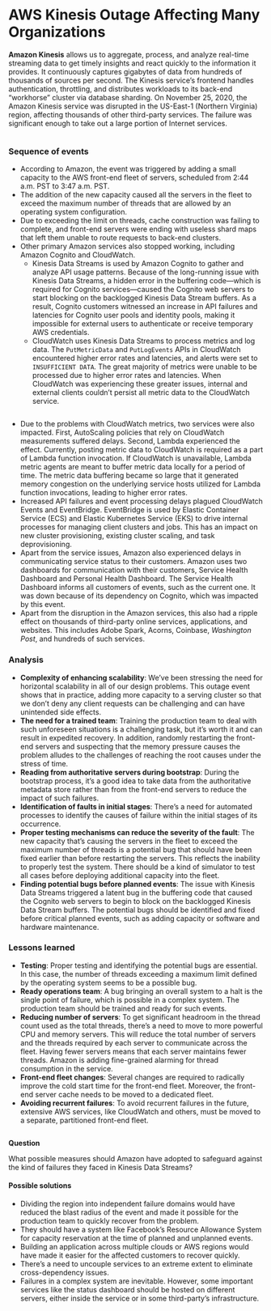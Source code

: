 # AWS Kinesis Outage Affecting Many Organizations

**Amazon Kinesis** allows us to aggregate, process, and analyze real-time streaming data to get timely insights and react quickly to the information it provides. It continuously captures gigabytes of data from hundreds of thousands of sources per second. The Kinesis service’s frontend handles authentication, throttling, and distributes workloads to its back-end “workhorse” cluster via database sharding. On November 25, 2020, the Amazon Kinesis service was disrupted in the US-East-1 (Northern Virginia) region, affecting thousands of other third-party services. The failure was significant enough to take out a large portion of Internet services.

<figure><img src="https://kuweiguge.github.io/Grokking-Modern-System-Design-Interview-Gitbook/assets/Screenshot 2023-09-06 at 2.45.55 AM.png" alt=""><figcaption></figcaption></figure>

### Sequence of events <a href="#sequence-of-events-0" id="sequence-of-events-0"></a>

* According to Amazon, the event was triggered by adding a small capacity to the AWS front-end fleet of servers, scheduled from 2:44 a.m. PST to 3:47 a.m. PST.
* The addition of the new capacity caused all the servers in the fleet to exceed the maximum number of threads that are allowed by an operating system configuration.
* Due to exceeding the limit on threads, cache construction was failing to complete, and front-end servers were ending with useless shard maps that left them unable to route requests to back-end clusters.
* Other primary Amazon services also stopped working, including Amazon Cognito and CloudWatch.
  * Kinesis Data Streams is used by Amazon Cognito to gather and analyze API usage patterns. Because of the long-running issue with Kinesis Data Streams, a hidden error in the buffering code—which is required for Cognito services—caused the Cognito web servers to start blocking on the backlogged Kinesis Data Stream buffers. As a result, Cognito customers witnessed an increase in API failures and latencies for Cognito user pools and identity pools, making it impossible for external users to authenticate or receive temporary AWS credentials.
  * CloudWatch uses Kinesis Data Streams to process metrics and log data. The `PutMetricData` and `PutLogEvents` APIs in CloudWatch encountered higher error rates and latencies, and alerts were set to `INSUFFICIENT DATA`. The great majority of metrics were unable to be processed due to higher error rates and latencies. When CloudWatch was experiencing these greater issues, internal and external clients couldn’t persist all metric data to the CloudWatch service.

<figure><img src="https://kuweiguge.github.io/Grokking-Modern-System-Design-Interview-Gitbook/assets/Screenshot 2023-09-06 at 2.46.11 AM.png" alt=""><figcaption></figcaption></figure>

* Due to the problems with CloudWatch metrics, two services were also impacted. First, AutoScaling policies that rely on CloudWatch measurements suffered delays. Second, Lambda experienced the effect. Currently, posting metric data to CloudWatch is required as a part of Lambda function invocation. If CloudWatch is unavailable, Lambda metric agents are meant to buffer metric data locally for a period of time. The metric data buffering became so large that it generated memory congestion on the underlying service hosts utilized for Lambda function invocations, leading to higher error rates.
* Increased API failures and event processing delays plagued CloudWatch Events and EventBridge. EventBridge is used by Elastic Container Service (ECS) and Elastic Kubernetes Service (EKS) to drive internal processes for managing client clusters and jobs. This has an impact on new cluster provisioning, existing cluster scaling, and task deprovisioning.​​
* Apart from the service issues, Amazon also experienced delays in communicating service status to their customers. Amazon uses two dashboards for communication with their customers, Service Health Dashboard and Personal Health Dashboard. The Service Health Dashboard informs all customers of events, such as the current one. It was down because of its dependency on Cognito, which was impacted by this event.
* Apart from the disruption in the Amazon services, this also had a ripple effect on thousands of third-party online services, applications, and websites. This includes Adobe Spark, Acorns, Coinbase, _Washington Post_, and hundreds of such services.

### Analysis <a href="#analysis-0" id="analysis-0"></a>

* **Complexity of enhancing scalability**: We’ve been stressing the need for horizontal scalability in all of our design problems. This outage event shows that in practice, adding more capacity to a serving cluster so that we don’t deny any client requests can be challenging and can have unintended side effects.
* **The need for a trained team**: Training the production team to deal with such unforeseen situations is a challenging task, but it’s worth it and can result in expedited recovery. In addition, randomly restarting the front-end servers and suspecting that the memory pressure causes the problem alludes to the challenges of reaching the root causes under the stress of time.
* **Reading from authoritative servers during bootstrap**: During the bootstrap process, it’s a good idea to take data from the authoritative metadata store rather than from the front-end servers to reduce the impact of such failures.
* **Identification of faults in initial stages**: There’s a need for automated processes to identify the causes of failure within the initial stages of its occurrence.
* **Proper testing mechanisms can reduce the severity of the fault**: The new capacity that’s causing the servers in the fleet to exceed the maximum number of threads is a potential bug that should have been fixed earlier than before restarting the servers. This reflects the inability to properly test the system. There should be a kind of simulator to test all cases before deploying additional capacity into the fleet.
* **Finding potential bugs before planned events**: The issue with Kinesis Data Streams triggered a latent bug in the buffering code that caused the Cognito web servers to begin to block on the backlogged Kinesis Data Stream buffers. The potential bugs should be identified and fixed before critical planned events, such as adding capacity or software and hardware maintenance.

### Lessons learned <a href="#lessons-learned-0" id="lessons-learned-0"></a>

* **Testing**: Proper testing and identifying the potential bugs are essential. In this case, the number of threads exceeding a maximum limit defined by the operating system seems to be a possible bug.
* **Ready operations team**: A bug bringing an overall system to a halt is the single point of failure, which is possible in a complex system. The production team should be trained and ready for such events.
* **Reducing number of servers**: To get significant headroom in the thread count used as the total threads, there’s a need to move to more powerful CPU and memory servers. This will reduce the total number of servers and the threads required by each server to communicate across the fleet. Having fewer servers means that each server maintains fewer threads. Amazon is adding fine-grained alarming for thread consumption in the service.
* **Front-end fleet changes**: Several changes are required to radically improve the cold start time for the front-end fleet. Moreover, the front-end server cache needs to be moved to a dedicated fleet.
* **Avoiding recurrent failures**: To avoid recurrent failures in the future, extensive AWS services, like CloudWatch and others, must be moved to a separate, partitioned front-end fleet.

<figure><img src="https://kuweiguge.github.io/Grokking-Modern-System-Design-Interview-Gitbook/assets/Screenshot 2023-09-06 at 2.47.10 AM.png" alt=""><figcaption></figcaption></figure>

**Question**

What possible measures should Amazon have adopted to safeguard against the kind of failures they faced in Kinesis Data Streams?

#### Possible solutions

* Dividing the region into independent failure domains would have reduced the blast radius of the event and made it possible for the production team to quickly recover from the problem.
* They should have a system like Facebook’s Resource Allowance System for capacity reservation at the time of planned and unplanned events.
* Building an application across multiple clouds or AWS regions would have made it easier for the affected customers to recover quickly.
* There’s a need to uncouple services to an extreme extent to eliminate cross-dependency issues.
* Failures in a complex system are inevitable. However, some important services like the status dashboard should be hosted on different servers, either inside the service or in some third-party’s infrastructure.
